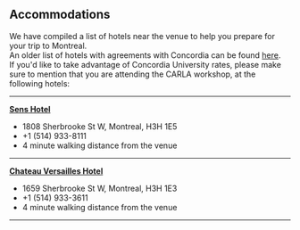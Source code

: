 ## Accommodations

We have compiled a list of hotels near the venue to help you prepare for your trip to Montreal.\
An older list of hotels with agreements with Concordia can be found [here](https://www.concordia.ca/events/conferences/transfiction/about/accommodations.html).\
If you'd like to take advantage of Concordia University rates, please make sure to mention that you are attending the CARLA workshop, at the following hotels:

***

**[Sens Hotel](https://www.senshotel.com/?gad=1&gclid=Cj0KCQjw5f2lBhCkARIsAHeTvlg1_E7ks4Iv364fDQ2lPOMvnbnmpjNyraj6JKo55I8BwBsL8W40pp4aAqOYEALw_wcB&gclsrc=aw.ds)**

*   1808 Sherbrooke St W, Montreal, H3H 1E5
*   +1 (514) 933-8111
*   4 minute walking distance from the venue

***

**[Chateau Versailles Hotel](https://www.chateauversaillesmontreal.com/)**

*   1659 Sherbrooke St W, Montreal, H3H 1E3
*   +1 (514) 933-3611
*   4 minute walking distance from the venue

***
